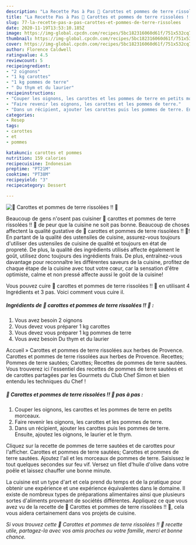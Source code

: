 ```yaml
---
description: "La Recette Pas à Pas 🥕 Carottes et pommes de terre rissolées !! 🥔"
title: "La Recette Pas à Pas 🥕 Carottes et pommes de terre rissolées !! 🥔"
slug: 77-la-recette-pas-a-pas-carottes-et-pommes-de-terre-rissolees
date: 2020-11-19T13:53:10.185Z
image: https://img-global.cpcdn.com/recipes/5bc182316060d61f/751x532cq70/🥕-carottes-et-pommes-de-terre-rissolees-🥔-photo-principale-de-la-recette.jpg
thumbnail: https://img-global.cpcdn.com/recipes/5bc182316060d61f/751x532cq70/🥕-carottes-et-pommes-de-terre-rissolees-🥔-photo-principale-de-la-recette.jpg
cover: https://img-global.cpcdn.com/recipes/5bc182316060d61f/751x532cq70/🥕-carottes-et-pommes-de-terre-rissolees-🥔-photo-principale-de-la-recette.jpg
author: Florence Caldwell
ratingvalue: 4.5
reviewcount: 5
recipeingredient:
- "2 oignons"
- "1 kg carottes"
- "1 kg pommes de terre"
- " Du thym et du laurier"
recipeinstructions:
- "Couper les oignons, les carottes et les pommes de terre en petits morceaux."
- "Faire revenir les oignons, les carottes et les pommes de terre."
- "Dans un récipient, ajouter les carottes puis les pommes de terre. Ensuite, ajoutez les oignons, le laurier et le thym."
categories:
- Resep
tags:
- carottes
- et
- pommes

katakunci: carottes et pommes 
nutrition: 159 calories
recipecuisine: Indonesian
preptime: "PT21M"
cooktime: "PT38M"
recipeyield: "3"
recipecategory: Dessert

---
```



![🥕 Carottes et pommes de terre rissolées !! 🥔](https://img-global.cpcdn.com/recipes/5bc182316060d61f/751x532cq70/🥕-carottes-et-pommes-de-terre-rissolees-🥔-photo-principale-de-la-recette.jpg)

Beaucoup de gens n'osent pas cuisiner 🥕 carottes et pommes de terre rissolées !! 🥔 de peur que la cuisine ne soit pas bonne. Beaucoup de choses affectent la qualité gustative de 🥕 carottes et pommes de terre rissolées !! 🥔! En partant de la qualité des ustensiles de cuisine, assurez-vous toujours d'utiliser des ustensiles de cuisine de qualité et toujours en état de propreté. De plus, la qualité des ingrédients utilisés affecte également le goût, utilisez donc toujours des ingrédients frais. De plus, entraînez-vous davantage pour reconnaître les différentes saveurs de la cuisine, profitez de chaque étape de la cuisine avec tout votre cœur, car la sensation d'être optimiste, calme et non pressé affecte aussi le goût de la cuisine!

<!--inarticleads1-->

Vous pouvez cuire 🥕 carottes et pommes de terre rissolées !! 🥔 en utilisant 4 Ingrédients et 3 pas. Voici comment vous cuire il.

##### Ingrédients de 🥕 carottes et pommes de terre rissolées !! 🥔 :

1. Vous avez besoin 2 oignons
1. Vous devez vous préparer 1 kg carottes
1. Vous devez vous préparer 1 kg pommes de terre
1. Vous avez besoin  Du thym et du laurier


Accueil » Carottes et pommes de terre rissolées aux herbes de Provence. Carottes et pommes de terre rissolées aux herbes de Provence. Recettes; Pommes de terre sautées; Carottes; Recettes de pommes de terre sautées. Vous trouverez ici l&#39;essentiel des recettes de pommes de terre sautées et de carottes partagées par les Gourmets du Club Chef Simon et bien entendu les techniques du Chef ! 

<!--inarticleads2-->

##### 🥕 Carottes et pommes de terre rissolées !! 🥔 pas à pas :

1. Couper les oignons, les carottes et les pommes de terre en petits morceaux.
1. Faire revenir les oignons, les carottes et les pommes de terre.
1. Dans un récipient, ajouter les carottes puis les pommes de terre. Ensuite, ajoutez les oignons, le laurier et le thym.


Cliquez sur la recette de pommes de terre sautées et de carottes pour l&#39;afficher. Carottes et pommes de terre sautées; Carottes et pommes de terre sautées. Ajoutez l&#39;ail et les morceaux de pommes de terre. Saisissez le tout quelques secondes sur feu vif. Versez un filet d&#39;huile d&#39;olive dans votre poêle et laissez chauffer une bonne minute. 

<!--inarticleads1-->

<p>
La cuisine est un type d'art et cela prend du temps et de la pratique pour obtenir une expérience et une expérience équivalentes dans le domaine. Il existe de nombreux types de préparations alimentaires ainsi que plusieurs sortes d'aliments provenant de sociétés différentes. Appliquez ce que vous avez vu de la recette de 🥕 Carottes et pommes de terre rissolées !! 🥔, cela vous aidera certainement dans vos projets de cuisine.
</p>

<p>
<i>Si vous trouvez cette 🥕 Carottes et pommes de terre rissolées !! 🥔 recette utile, partagez-la avec vos amis proches ou votre famille, merci et bonne chance.</i>
</p>
